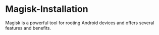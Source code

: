 # Magisk-Installation
Magisk is a powerful tool for rooting Android devices and offers several features and benefits. 
